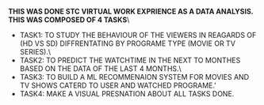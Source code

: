 **THIS WAS DONE STC VIRTUAL WORK EXPRIENCE AS A DATA ANALYSIS.\
THIS WAS COMPOSED OF 4 TASKS**\
* TASK1: TO STUDY THE BEHAVIOUR OF THE VIEWERS IN REAGARDS OF (HD VS SD) DIFFRENTATING BY PROGRAME TYPE (MOVIE OR TV SERIES).\
* TASK2: TO PREDICT THE WATCHTIME IN THE NEXT TO MONTHES BASED ON THE DATA OF THE LAST 4 MONTHS.\
* TASK3: TO BUILD A ML RECOMMENAION SYSTEM FOR MOVIES AND TV SHOWS CATERD TO USER AND WATCHED PROGRAME.'
* TASK4: MAKE A VISUAL PRESNATION ABOUT ALL TASKS DONE.
